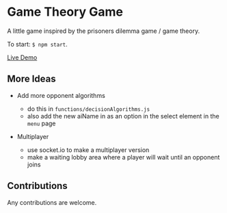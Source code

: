 # Game Theory Game

A little game inspired by the prisoners dilemma game / game theory.

To start: `$ npm start`.

[Live Demo](https://tomahawk-jupiter.github.io/game-theory/)

## More Ideas

- Add more opponent algorithms
  - do this in `functions/decisionAlgorithms.js`
  - also add the new aiName in as an option in the select element in the `menu` page

- Multiplayer
  - use socket.io to make a multiplayer version
  - make a waiting lobby area where a player will wait until an opponent joins

## Contributions

Any contributions are welcome.

